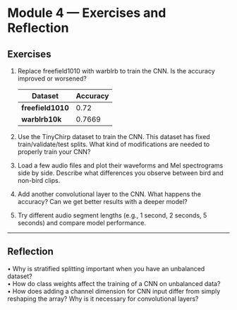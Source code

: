 # Module 4 — Exercises and Reflection

## Exercises

1. Replace freefield1010 with warblrb to train the CNN. Is the accuracy improved or worsened?

   | Dataset | Accuracy |
   |---|---|
   | **freefield1010** | 0.72 |
   | **warblrb10k** | 0.7669 |  

3. Use the TinyChirp dataset to train the CNN. This dataset has fixed train/validate/test splits. What kind of modifications are needed to properly train your CNN?

4. Load a few audio files and plot their waveforms and Mel spectrograms side by side. Describe what differences you observe between bird and non-bird clips.

5. Add another convolutional layer to the CNN. What happens the accuracy? Can we get better results with a deeper model?

6. Try different audio segment lengths (e.g., 1 second, 2 seconds, 5 seconds) and compare model performance.

---

## Reflection

 • Why is stratified splitting important when you have an unbalanced dataset?  
 • How do class weights affect the training of a CNN on unbalanced data?  
 • How does adding a channel dimension for CNN input differ from simply reshaping the array? Why is it necessary for convolutional layers?  
